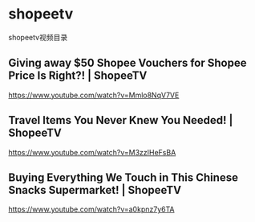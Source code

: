 # shopeetv
shopeetv视频目录
## Giving away $50 Shopee Vouchers for Shopee Price Is Right?! | ShopeeTV
https://www.youtube.com/watch?v=Mmlo8NqV7VE


## Travel Items You Never Knew You Needed! | ShopeeTV

https://www.youtube.com/watch?v=M3zzIHeFsBA


## Buying Everything We Touch in This Chinese Snacks Supermarket! | ShopeeTV

https://www.youtube.com/watch?v=a0kpnz7y6TA
